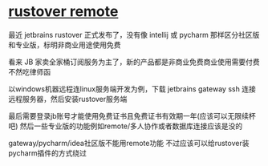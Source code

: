 # [rustover remote](/2024/05/jetbrains_gateway_rustover.md)

最近 jetbrains rustover 正式发布了，没有像 intellij 或 pycharm 那样区分社区版和专业版，标明非商业用途使用免费

看来 JB 家卖全家桶订阅服务为主了，新的产品都是非商业免费商业使用需要付费不然吃律师函

以windows机器远程连linux服务端开发为例，下载 jetbrains gateway ssh 连接远程服务器，然后安装rustover服务端

最后需要登录jb账号才能使用免费证书且免费证书有效期一年(应该可以无限续杯吧) 然后一些专业版的功能例如remote/多人协作或者数据库连接应该是没的

gateway/pycharm/idea社区版不能用remote功能 不过应该可以给rustover装pycharm插件的方式绕过
